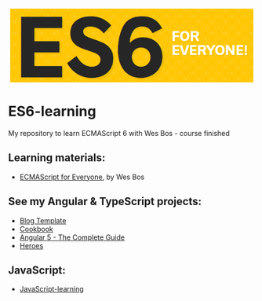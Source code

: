 <p align="center">
  <img src="https://raw.githubusercontent.com/wroclawianka/ES6-learning/master/ES6.png" height="150px"/>
</p>

# ES6-learning
My repository to learn ECMAScript 6 with Wes Bos - course finished

## Learning materials:
- [ECMAScript for Everyone](https://es6.io/), by Wes Bos


## See my Angular & TypeScript projects:
- [Blog Template](https://github.com/unrealdst/BlogApi/tree/master/Blog2.0/blog2.0)
- [Cookbook](https://github.com/wroclawianka/cookbook)
- [Angular 5 - The Complete Guide](https://www.udemy.com/the-complete-guide-to-angular-2/)
- [Heroes](https://github.com/wroclawianka/angular2.0_heroes-tutorial)


## JavaScript:
- [JavaScript-learning](https://github.com/wroclawianka/javaScript-learning)
